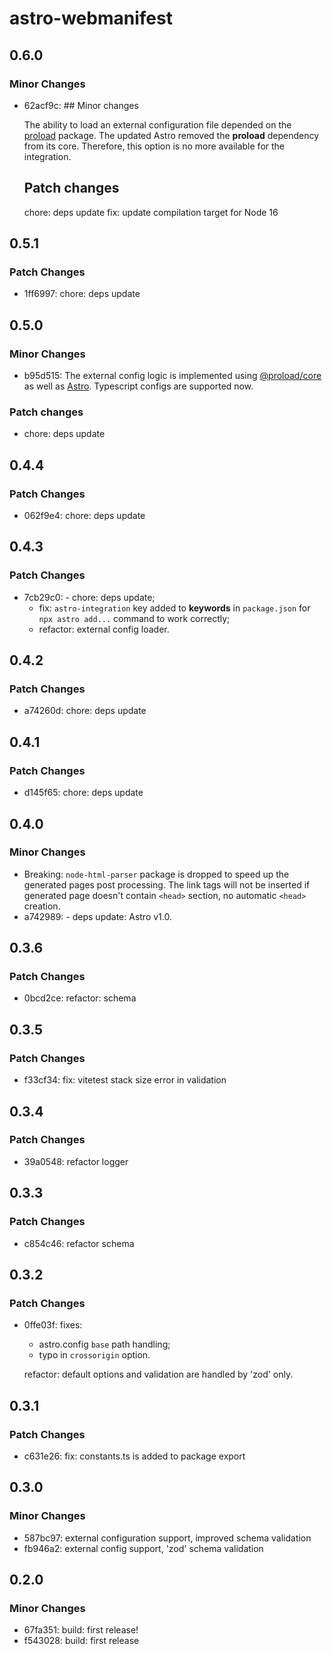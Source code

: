 # astro-webmanifest

## 0.6.0

### Minor Changes

- 62acf9c: ## Minor changes

  The ability to load an external configuration file depended on the [proload](https://github.com/natemoo-re/proload) package.
  The updated Astro removed the **proload** dependency from its core. Therefore, this option is no more available for the integration.

  ## Patch changes

  chore: deps update
  fix: update compilation target for Node 16

## 0.5.1

### Patch Changes

- 1ff6997: chore: deps update

## 0.5.0

### Minor Changes

- b95d515: The external config logic is implemented using [@proload/core](https://github.com/natemoo-re/proload) as well as [Astro](https://github.com/withastro/astro). Typescript configs are supported now.

### Patch changes

- chore: deps update

## 0.4.4

### Patch Changes

- 062f9e4: chore: deps update

## 0.4.3

### Patch Changes

- 7cb29c0: - chore: deps update;
  - fix: `astro-integration` key added to **keywords** in `package.json` for `npx astro add...` command to work correctly;
  - refactor: external config loader.

## 0.4.2

### Patch Changes

- a74260d: chore: deps update

## 0.4.1

### Patch Changes

- d145f65: chore: deps update

## 0.4.0

### Minor Changes

- Breaking: `node-html-parser` package is dropped to speed up the generated pages post processing. The link tags will not be inserted if generated page doesn't contain `<head>` section, no automatic `<head>` creation.
- a742989: - deps update: Astro v1.0.

## 0.3.6

### Patch Changes

- 0bcd2ce: refactor: schema

## 0.3.5

### Patch Changes

- f33cf34: fix: vitetest stack size error in validation

## 0.3.4

### Patch Changes

- 39a0548: refactor logger

## 0.3.3

### Patch Changes

- c854c46: refactor schema

## 0.3.2

### Patch Changes

- 0ffe03f: fixes:

  - astro.config `base` path handling;
  - typo in `crossorigin` option.

  refactor: default options and validation are handled by 'zod' only.

## 0.3.1

### Patch Changes

- c631e26: fix: constants.ts is added to package export

## 0.3.0

### Minor Changes

- 587bc97: external configuration support, improved schema validation
- fb946a2: external config support, 'zod' schema validation

## 0.2.0

### Minor Changes

- 67fa351: build: first release!
- f543028: build: first release
